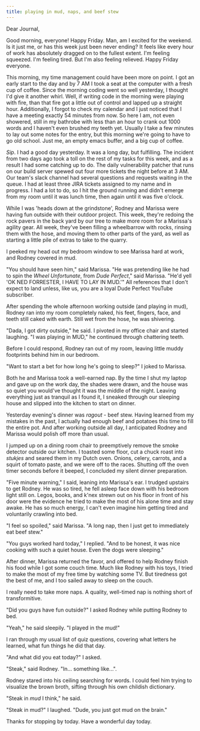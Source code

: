 ```yaml
---
title: playing in mud, naps, and beef stew
---
```


Dear Journal,

Good morning, everyone!  Happy Friday.  Man, am I excited for the
weekend.  Is it just me, or has this week just been never ending?  It
feels like every hour of work has absolutely dragged on to the fullest
extent.  I'm feeling squeezed.  I'm feeling tired.  But I'm also
feeling relieved.  Happy Friday everyone.

This morning, my time management could have been more on point.  I got
an early start to the day and by 7 AM I took a seat at the computer
with a fresh cup of coffee.  Since the morning coding went so well
yesterday, I thought I'd give it another whirl.  Well, if writing code
in the morning were playing with fire, than that fire got a little out
of control and lapped up a straight hour.  Additionally, I forgot to
check my calendar and I just noticed that I have a meeting exactly 54
minutes from now.  So here I am, not even showered, still in my
bathrobe with less than an hour to crank out 1000 words and I haven't
even brushed my teeth yet.  Usually I take a few minutes to lay out
some notes for the entry, but this morning we're going to have to go
old school.  Just me, an empty emacs buffer, and a big cup of coffee.

_Sip_.  I had a good day yesterday.  It was a long day, but
fulfilling.  The incident from two days ago took a toll on the rest of
my tasks for this week, and as a result I had some catching up to do.
The daily vulnerability patcher that runs on our build server spewed
out four more tickets the night before at 3 AM.  Our team's slack
channel had several questions and requests waiting in the queue.  I
had at least three JIRA tickets assigned to my name and in progress.
I had a lot to do, so I hit the ground running and didn't emerge from
my room until it was lunch time, then again until it was five o'clock.

While I was 'heads down at the grindstone', Rodney and Marissa were
having fun outside with their outdoor project.  This week, they're
redoing the rock pavers in the back yard by our tree to make more room
for a Marissa's agility gear.  All week, they've been filling a
wheelbarrow with rocks, rinsing them with the hose, and moving them to
other parts of the yard, as well as starting a little pile of extras
to take to the quarry.

I peeked my head out my bedroom window to see Marissa hard at work,
and Rodney covered in mud.

"You should have seen him," said Marissa.  "He was pretending like he
had to spin the _Wheel Unfortunate_, from _Dude Perfect_," said
Marissa.  "He'd yell 'OK NED FORRESTER, I HAVE TO LAY IN MUD.'"  All
references that I don't expect to land unless, like us, you are a
loyal Dude Perfect YouTube subscriber.

After spending the whole afternoon working outside (and playing in
mud), Rodney ran into my room completely naked, his feet, fingers,
face, and teeth still caked with earth.  Still wet from the hose, he
was shivering.

"Dada, I got dirty outside," he said.  I pivoted in my office chair
and started laughing.  "I was playing in MUD," he continued through
chattering teeth.

Before I could respond, Rodney ran out of my room, leaving little
muddy footprints behind him in our bedroom.

"Want to start a bet for how long he's going to sleep?" I joked to
Marissa.

Both he and Marissa took a well-earned nap.  By the time I shut my
laptop and gave up on the work day, the shades were drawn, and the
house was so quiet you would've thought it was the middle of the
night.  Leaving everything just as tranquil as I found it, I sneaked
through our sleeping house and slipped into the kitchen to start on
dinner.

Yesterday evening's dinner was _ragout_ - beef stew.  Having learned
from my mistakes in the past, I actually had enough beef and potatoes
this time to fill the entire pot.  And after working outside all day,
I anticipated Rodney and Marissa would polish off more than usual.

I jumped up on a dining room chair to preemptively remove the smoke
detector outside our kitchen.  I toasted some floor, cut a chuck roast
into _stukjes_ and seared them in my Dutch oven.  Onions, celery,
carrots, and a squirt of tomato paste, and we were off to the races.
Shutting off the oven timer seconds before it beeped, I concluded my
silent dinner preparation.

"Five minute warning," I said, leaning into Marissa's ear.  I trudged
upstairs to get Rodney.  He was so tired, he fell asleep face down
with his bedroom light still on.  Legos, books, and k'nex strewn out
on his floor in front of his door were the evidence he tried to make
the most of his alone time and stay awake.  He has so much energy, I
can't even imagine him getting tired and voluntarily crawling into
bed.

"I feel so spoiled," said Marissa.  "A long nap, then I just get to
immediately eat beef stew."

"You guys worked hard today," I replied.  "And to be honest, it was
nice cooking with such a quiet house.  Even the dogs were sleeping."

After dinner, Marissa returned the favor, and offered to help Rodney
finish his food while I got some couch time.  Much like Rodney with
his toys, I tried to make the most of my free time by watching some
TV.  But tiredness got the best of me, and I too sailed away to sleep
on the couch.

I really need to take more naps.  A quality, well-timed nap is nothing
short of transformitive.

"Did you guys have fun outside?" I asked Rodney while putting Rodney
to bed.

"Yeah," he said sleepily.  "I played in the mud!"

I ran through my usual list of quiz questions, covering what letters
he learned, what fun things he did that day.

"And what did you eat today?" I asked.

"Steak," said Rodney.  "In... something like...".

Rodney stared into his ceiling searching for words.  I could feel him
trying to visualize the brown broth, sifting through his own childish
dictionary.

"Steak in _mud_ I think," he said.

"Steak in mud?" I laughed.  "Dude, you just got mud on the brain."

Thanks for stopping by today.  Have a wonderful day today.

